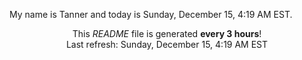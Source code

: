 My name is Tanner and today is Sunday, December 15, 4:19 AM EST.

<p align="center">This <i>README</i> file is generated <b>every 3 hours</b>!</br>Last refresh: Sunday, December 15, 4:19 AM EST<br /></p>
